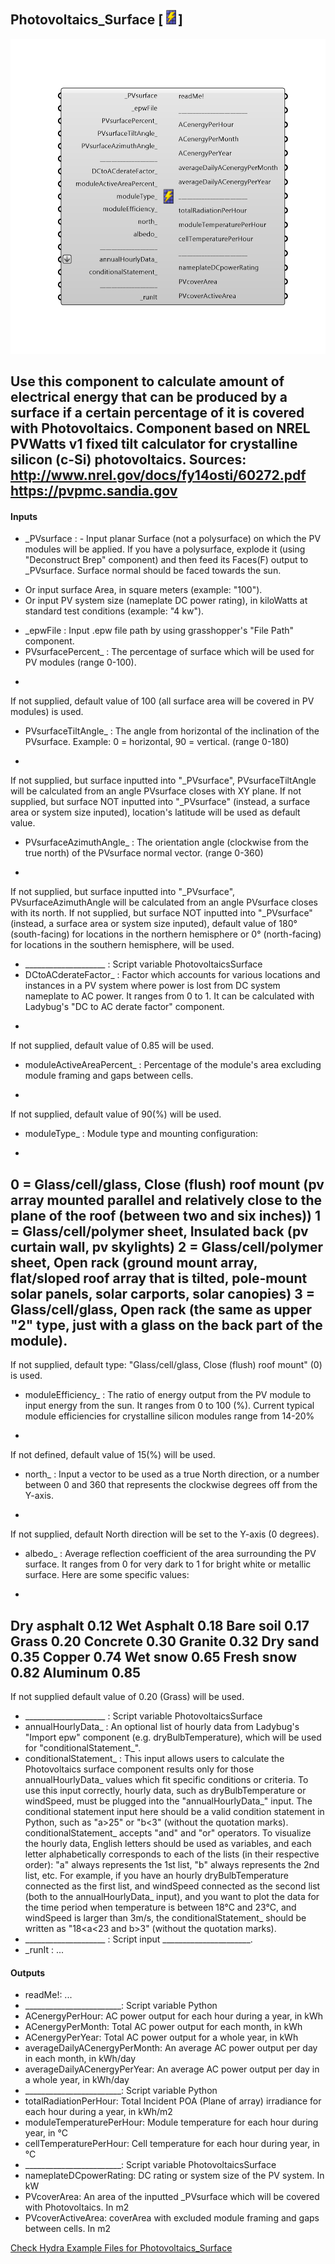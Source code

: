 ## Photovoltaics_Surface [![IMAGE](images/icons/Photovoltaics_Surface.png)]

![IMAGE](images/components/Photovoltaics_Surface.png)

Use this component to calculate amount of electrical energy that can be produced by a surface
 if a certain percentage of it is covered with Photovoltaics.
 Component based on NREL PVWatts v1 fixed tilt calculator for crystalline silicon (c-Si) photovoltaics.
 Sources:
 http://www.nrel.gov/docs/fy14osti/60272.pdf
 https://pvpmc.sandia.gov
 -
 

#### Inputs
* _PVsurface <Required>: - Input planar Surface (not a polysurface) on which the PV modules will be applied. If you have a polysurface, explode it (using "Deconstruct Brep" component) and then feed its Faces(F) output to _PVsurface. Surface normal should be faced towards the sun.
 - Or input surface Area, in square meters (example: "100").
 - Or input PV system size (nameplate DC power rating), in kiloWatts at standard test conditions (example: "4 kw").
* _epwFile <Required>: Input .epw file path by using grasshopper's "File Path" component.
* PVsurfacePercent_ <Optional>: The percentage of surface which will be used for PV modules (range 0-100).
 -
 If not supplied, default value of 100 (all surface area will be covered in PV modules) is used.
* PVsurfaceTiltAngle_ <Optional>: The angle from horizontal of the inclination of the PVsurface. Example: 0 = horizontal, 90 = vertical. (range 0-180)
 -
 If not supplied, but surface inputted into "_PVsurface", PVsurfaceTiltAngle will be calculated from an angle PVsurface closes with XY plane.
 If not supplied, but surface NOT inputted into "_PVsurface" (instead, a surface area or system size inputed), location's latitude will be used as default value.
* PVsurfaceAzimuthAngle_ <Optional>: The orientation angle (clockwise from the true north) of the PVsurface normal vector. (range 0-360)
 -
 If not supplied, but surface inputted into "_PVsurface", PVsurfaceAzimuthAngle will be calculated from an angle PVsurface closes with its north.
 If not supplied, but surface NOT inputted into "_PVsurface" (instead, a surface area or system size inputed), default value of 180° (south-facing) for locations in the northern hemisphere or 0° (north-facing) for locations in the southern hemisphere, will be used.
* ____________________ <Default>: Script variable PhotovoltaicsSurface
* DCtoACderateFactor_ <Optional>: Factor which accounts for various locations and instances in a PV system where power is lost from DC system nameplate to AC power. It ranges from 0 to 1.
 It can be calculated with Ladybug's "DC to AC derate factor" component.
 -
 If not supplied, default value of 0.85 will be used.
* moduleActiveAreaPercent_ <Optional>: Percentage of the module's area excluding module framing and gaps between cells. 
 -
 If not supplied, default value of 90(%) will be used.
* moduleType_ <Optional>: Module type and mounting configuration:
 -
 0 = Glass/cell/glass, Close (flush) roof mount (pv array mounted parallel and relatively close to the plane of the roof (between two and six inches))
 1 = Glass/cell/polymer sheet, Insulated back (pv curtain wall, pv skylights)
 2 = Glass/cell/polymer sheet, Open rack (ground mount array, flat/sloped roof array that is tilted, pole-mount solar panels, solar carports, solar canopies)
 3 = Glass/cell/glass, Open rack (the same as upper "2" type, just with a glass on the back part of the module).
 -
 If not supplied, default type: "Glass/cell/glass, Close (flush) roof mount" (0) is used.
* moduleEfficiency_ <Optional>: The ratio of energy output from the PV module to input energy from the sun. It ranges from 0 to 100 (%).
 Current typical module efficiencies for crystalline silicon modules range from 14-20%
 -
 If not defined, default value of 15(%) will be used.
* north_ <Optional>: Input a vector to be used as a true North direction, or a number between 0 and 360 that represents the clockwise degrees off from the Y-axis.
 -
 If not supplied, default North direction will be set to the Y-axis (0 degrees).
* albedo_ <Optional>: Average reflection coefficient of the area surrounding the PV surface. It ranges from 0 for very dark to 1 for bright white or metallic surface. Here are some specific values:
 -
 Dry asphalt  0.12
 Wet Asphalt  0.18
 Bare soil  0.17
 Grass  0.20
 Concrete  0.30
 Granite  0.32
 Dry sand  0.35
 Copper  0.74
 Wet snow  0.65
 Fresh snow  0.82
 Aluminum  0.85
 -
 If not supplied default value of 0.20 (Grass) will be used.
* ____________________ <Default>: Script variable PhotovoltaicsSurface
* annualHourlyData_ <Optional>: An optional list of hourly data from Ladybug's "Import epw" component (e.g. dryBulbTemperature), which will be used for "conditionalStatement_".
* conditionalStatement_ <Optional>: This input allows users to calculate the Photovoltaics surface component results only for those annualHourlyData_ values which fit specific conditions or criteria. To use this input correctly, hourly data, such as dryBulbTemperature or windSpeed, must be plugged into the "annualHourlyData_" input. The conditional statement input here should be a valid condition statement in Python, such as "a>25" or "b<3" (without the quotation marks).
 conditionalStatement_ accepts "and" and "or" operators. To visualize the hourly data, English letters should be used as variables, and each letter alphabetically corresponds to each of the lists (in their respective order): "a" always represents the 1st list, "b" always represents the 2nd list, etc.
 For example, if you have an hourly dryBulbTemperature connected as the first list, and windSpeed connected as the second list (both to the annualHourlyData_ input), and you want to plot the data for the time period when temperature is between 18°C and 23°C, and windSpeed is larger than 3m/s, the conditionalStatement_ should be written as "18<a<23 and b>3" (without the quotation marks).
* ____________________ <Default>: Script input ______________________.
* _runIt <Required>: ...

#### Outputs
* readMe!: ...
* ________________________: Script variable Python
* ACenergyPerHour: AC power output for each hour during a year, in kWh
* ACenergyPerMonth: Total AC power output for each month, in kWh
* ACenergyPerYear: Total AC power output for a whole year, in kWh
* averageDailyACenergyPerMonth: An average AC power output per day in each month, in kWh/day
* averageDailyACenergyPerYear: An average AC power output per day in a whole year, in kWh/day
* ________________________: Script variable Python
* totalRadiationPerHour: Total Incident POA (Plane of array) irradiance for each hour during a year, in kWh/m2
* moduleTemperaturePerHour: Module temperature for each hour during year, in °C
* cellTemperaturePerHour: Cell temperature for each hour during year, in °C
* ________________________: Script variable PhotovoltaicsSurface
* nameplateDCpowerRating: DC rating or system size of the PV system. In kW
* PVcoverArea: An area of the inputted _PVsurface which will be covered with Photovoltaics. In m2
* PVcoverActiveArea: coverArea with excluded module framing and gaps between cells. In m2


[Check Hydra Example Files for Photovoltaics_Surface](https://hydrashare.github.io/hydra/index.html?keywords=Photovoltaics_Surface)